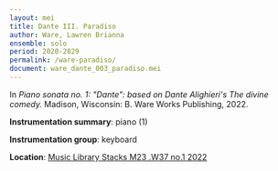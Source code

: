 ```yaml
---
layout: mei
title: Dante III. Paradiso
author: Ware, Lawren Brianna
ensemble: solo  
period: 2020-2029
permalink: /ware-paradiso/
document: ware_dante_003_paradiso.mei
---
```

   
In *Piano sonata no. 1: "Dante": based on Dante Alighieri's The divine comedy.* Madison, Wisconsin: B. Ware Works Publishing, 2022.

**Instrumentation summary**: piano (1) 

**Instrumentation group**: keyboard

**Location**: <a href="https://tufts.primo.exlibrisgroup.com/permalink/01TUN_INST/1kc9gia/alma991018809057203851" target="_blank">Music Library Stacks M23 .W37 no.1 2022</a>